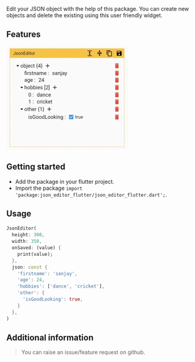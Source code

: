 Edit your JSON object with the help of this package. You can create new objects and delete the existing using this user friendly widget.

## Features

![JSON Editor](https://github.com/SanjaySodani/media/blob/main/jsoneditor.jpeg "JSON Editor")

## Getting started

- Add the package in your flutter project.
- Import the package `import 'package:json_editor_flutter/json_editor_flutter.dart';`.

## Usage

```dart
JsonEditor(
  height: 300,
  width: 350,
  onSaved: (value) {
    print(value);
  },
  json: const {
    'firstname': 'sanjay',
    'age': 24,
    'hobbies': ['dance', 'cricket'],
    'other': {
      'isGoodLooking': true,
    }
  },
)
```

## Additional information

> You can raise an issue/feature request on github.
